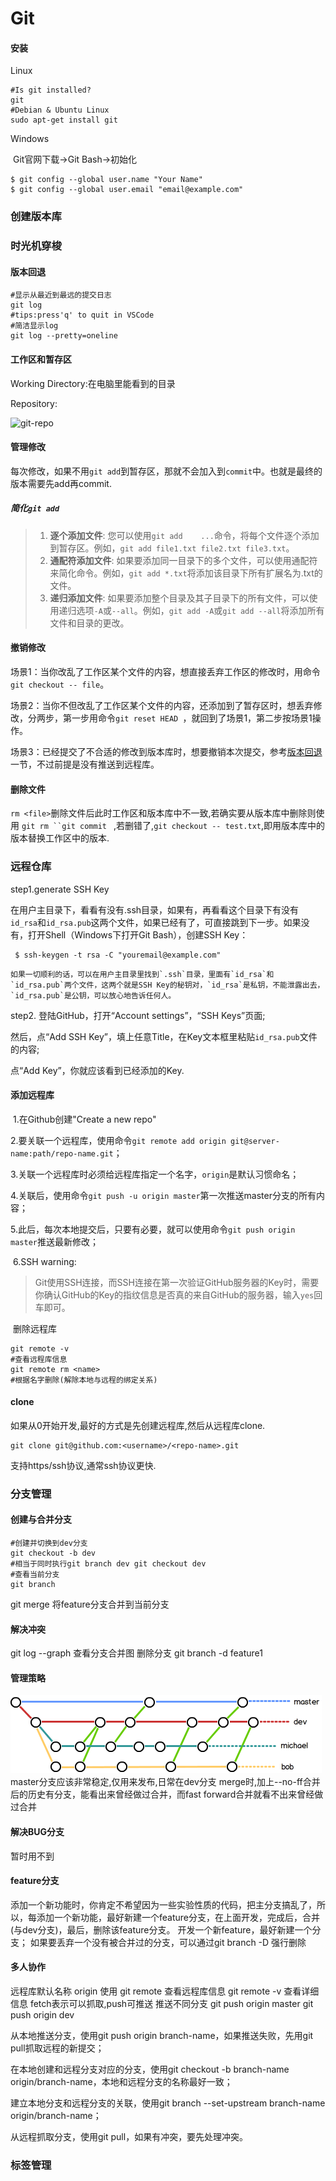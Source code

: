 # Git 

#### 安装

Linux

```
#Is git installed?
git
#Debian & Ubuntu Linux
sudo apt-get install git
```

Windows

​	Git官网下载->Git Bash->初始化

```
$ git config --global user.name "Your Name"
$ git config --global user.email "email@example.com"
```

### 创建版本库

### 时光机穿梭

#### 版本回退

```
#显示从最近到最远的提交日志
git log
#tips:press'q' to quit in VSCode
#简洁显示log
git log --pretty=oneline
```

#### 工作区和暂存区

Working Directory:在电脑里能看到的目录

Repository:

 ![git-repo](https://www.liaoxuefeng.com/files/attachments/919020037470528/0) 



#### 管理修改

 每次修改，如果不用`git add`到暂存区，那就不会加入到`commit`中。也就是最终的版本需要先add再commit.

##### 简化`git add`

> 1. **逐个添加文件**: 您可以使用`git add    ...`命令，将每个文件逐个添加到暂存区。例如，`git add file1.txt file2.txt file3.txt`。
> 2. **通配符添加文件**: 如果要添加同一目录下的多个文件，可以使用通配符来简化命令。例如，`git add *.txt`将添加该目录下所有扩展名为.txt的文件。
> 3. **递归添加文件**: 如果要添加整个目录及其子目录下的所有文件，可以使用递归选项`-A`或`--all`。例如，`git add -A`或`git add --all`将添加所有文件和目录的更改。

#### 撤销修改

场景1：当你改乱了工作区某个文件的内容，想直接丢弃工作区的修改时，用命令`git checkout -- file`。

场景2：当你不但改乱了工作区某个文件的内容，还添加到了暂存区时，想丢弃修改，分两步，第一步用命令`git reset HEAD `，就回到了场景1，第二步按场景1操作。

场景3：已经提交了不合适的修改到版本库时，想要撤销本次提交，参考[版本回退](https://www.liaoxuefeng.com/wiki/896043488029600/897013573512192)一节，不过前提是没有推送到远程库。

#### 删除文件

`rm <file>`删除文件后此时工作区和版本库中不一致,若确实要从版本库中删除则使用 `git rm ``git commit ` ,若删错了,`git checkout -- test.txt`,即用版本库中的版本替换工作区中的版本.

### 远程仓库
step1.generate SSH Key

​	在用户主目录下，看看有没有.ssh目录，如果有，再看看这个目录下有没有`id_rsa`和`id_rsa.pub`这两个文件，如果已经有了，可直接跳到下一步。如果没有，打开Shell（Windows下打开Git Bash），创建SSH Key：

```
 $ ssh-keygen -t rsa -C "youremail@example.com"
```

 	如果一切顺利的话，可以在用户主目录里找到`.ssh`目录，里面有`id_rsa`和`id_rsa.pub`两个文件，这两个就是SSH Key的秘钥对，`id_rsa`是私钥，不能泄露出去，`id_rsa.pub`是公钥，可以放心地告诉任何人。

step2. 登陆GitHub，打开“Account settings”，“SSH Keys”页面;

然后，点“Add SSH Key”，填上任意Title，在Key文本框里粘贴`id_rsa.pub`文件的内容;

点“Add Key”，你就应该看到已经添加的Key.

#### 添加远程库

​	1.在Github创建"Create a new repo"

​	2.要关联一个远程库，使用命令`git remote add origin git@server-name:path/repo-name.git`；

​	3.关联一个远程库时必须给远程库指定一个名字，`origin`是默认习惯命名；

​	4.关联后，使用命令`git push -u origin master`第一次推送master分支的所有内容；

​	5.此后，每次本地提交后，只要有必要，就可以使用命令`git push origin master`推送最新修改；

​	6.SSH warning:

>  Git使用SSH连接，而SSH连接在第一次验证GitHub服务器的Key时，需要你确认GitHub的Key的指纹信息是否真的来自GitHub的服务器，输入`yes`回车即可。 

​	删除远程库

```
git remote -v
#查看远程库信息
git remote rm <name>
#根据名字删除(解除本地与远程的绑定关系)
```

#### clone

如果从0开始开发,最好的方式是先创建远程库,然后从远程库clone.

```
git clone git@github.com:<username>/<repo-name>.git
```

支持https/ssh协议,通常ssh协议更快.

### 分支管理

#### 创建与合并分支

```
#创建并切换到dev分支
git checkout -b dev
#相当于同时执行git branch dev git checkout dev
#查看当前分支
git branch
```
git merge <feature> 将feature分支合并到当前分支
#### 解决冲突
git log --graph 查看分支合并图
删除分支
git branch -d feature1

#### 管理策略
![alt text](FeatureManage.png)
master分支应该非常稳定,仅用来发布,日常在dev分支
merge时,加上--no-ff合并后的历史有分支，能看出来曾经做过合并，而fast forward合并就看不出来曾经做过合并
#### 解决BUG分支
暂时用不到
#### feature分支
添加一个新功能时，你肯定不希望因为一些实验性质的代码，把主分支搞乱了，所以，每添加一个新功能，最好新建一个feature分支，在上面开发，完成后，合并(与dev分支)，最后，删除该feature分支。
开发一个新feature，最好新建一个分支；
如果要丢弃一个没有被合并过的分支，可以通过git branch -D <name>强行删除
#### 多人协作
远程库默认名称 origin
使用 git remote 查看远程库信息
git remote -v 查看详细信息 fetch表示可以抓取,push可推送
推送不同分支
	 git push origin master
	 git push origin dev

从本地推送分支，使用git push origin branch-name，如果推送失败，先用git pull抓取远程的新提交；

在本地创建和远程分支对应的分支，使用git checkout -b branch-name origin/branch-name，本地和远程分支的名称最好一致；

建立本地分支和远程分支的关联，使用git branch --set-upstream branch-name origin/branch-name；

从远程抓取分支，使用git pull，如果有冲突，要先处理冲突。
### 标签管理

